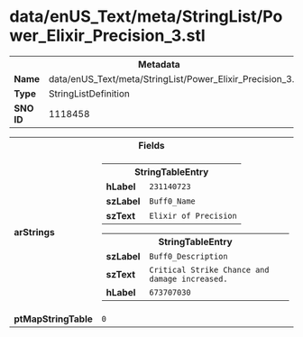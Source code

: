 <h1>data/enUS_Text/meta/StringList/Power_Elixir_Precision_3.stl</h1><table><tr><th colspan="100%">Metadata</th></tr><tr><td><b>Name</b></td><td>data/enUS_Text/meta/StringList/Power_Elixir_Precision_3.stl</td></tr><tr><td><b>Type</b></td><td>StringListDefinition</td></tr><tr><td><b>SNO ID</b></td><td>1118458</td></tr></table>

<table><tr><th colspan="100%">Fields</th></tr><tr><td><b>arStrings</b></td><td><table><tr><th colspan="100%">StringTableEntry</th></tr><tr><td><b>hLabel</b></td><td><code>231140723</code></td></tr><tr><td><b>szLabel</b></td><td><code>Buff0_Name</code></td></tr><tr><td><b>szText</b></td><td><code>Elixir of Precision</code></td></tr></table>


<table><tr><th colspan="100%">StringTableEntry</th></tr><tr><td><b>szLabel</b></td><td><code>Buff0_Description</code></td></tr><tr><td><b>szText</b></td><td><code>Critical Strike Chance and damage increased.</code></td></tr><tr><td><b>hLabel</b></td><td><code>673707030</code></td></tr></table>


</td></tr><tr><td><b>ptMapStringTable</b></td><td><code>0</code></td></tr></table>

